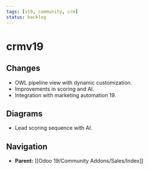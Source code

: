 ```yaml
---
tags: [v19, community, crm]
status: backlog
---
```

# crmv19

## Changes
- OWL pipeline view with dynamic customization.
- Improvements in scoring and AI.
- Integration with marketing automation 19.

## Diagrams
- Lead scoring sequence with AI.






## Navigation
- **Parent:** [[Odoo 19/Community Addons/Sales/Index]]
